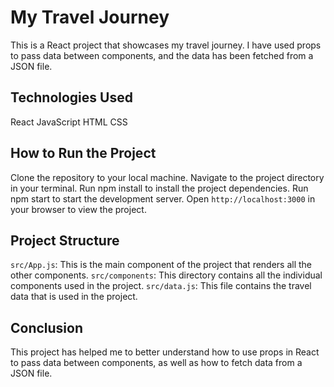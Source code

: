 # My Travel Journey
This is a React project that showcases my travel journey. I have used props to pass data between components, and the data has been fetched from a JSON file.

## Technologies Used
React
JavaScript
HTML
CSS
## How to Run the Project
Clone the repository to your local machine.
Navigate to the project directory in your terminal.
Run npm install to install the project dependencies.
Run npm start to start the development server.
Open `http://localhost:3000` in your browser to view the project.


## Project Structure
`src/App.js`: This is the main component of the project that renders all the other components.
`src/components`: This directory contains all the individual components used in the project.
`src/data.js`: This file contains the travel data that is used in the project.


## Conclusion
This project has helped me to better understand how to use props in React to pass data between components, as well as how to fetch data from a JSON file.

